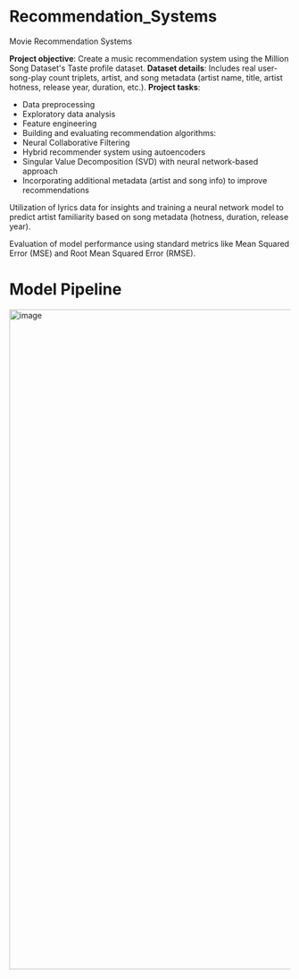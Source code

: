 # Recommendation_Systems
Movie Recommendation Systems

<b>Project objective</b>: Create a music recommendation system using the Million Song Dataset's Taste profile dataset.
<b>Dataset details</b>: Includes real user-song-play count triplets, artist, and song metadata (artist name, title, artist hotness, release year, duration, etc.).
<b>Project tasks</b>:
- Data preprocessing
- Exploratory data analysis
- Feature engineering
- Building and evaluating recommendation algorithms:
- Neural Collaborative Filtering
- Hybrid recommender system using autoencoders
- Singular Value Decomposition (SVD) with neural network-based approach
- Incorporating additional metadata (artist and song info) to improve recommendations

Utilization of lyrics data for insights and training a neural network model to predict artist familiarity based on song metadata (hotness, duration, release year).

Evaluation of model performance using standard metrics like Mean Squared Error (MSE) and Root Mean Squared Error (RMSE).

<p align='center'> <h1>Model Pipeline</h1> </p>
<img width="1180" alt="image" src="https://github.com/NivedhaBalakrishnan/Recommendation_Systems/assets/50318272/3f9fd5ec-f04a-4e4d-962a-63bdaa7c4a56">




